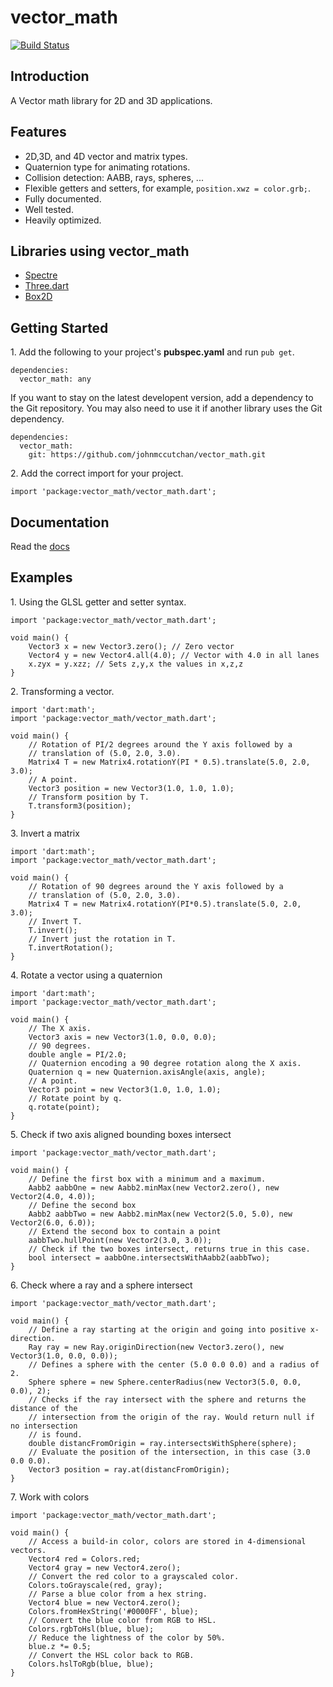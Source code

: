 # vector_math

[![Build Status](https://drone.io/johnmccutchan/vector_math/status.png)](https://drone.io/johnmccutchan/vector_math/latest)

## Introduction

A Vector math library for 2D and 3D applications.

## Features

* 2D,3D, and 4D vector and matrix types.
* Quaternion type for animating rotations.
* Collision detection: AABB, rays, spheres, ...
* Flexible getters and setters, for example, ```position.xwz = color.grb;```.
* Fully documented.
* Well tested.
* Heavily optimized.


## Libraries using vector_math

* [Spectre](http://github.com/johnmccutchan/spectre)
* [Three.dart](https://github.com/threeDart/)
* [Box2D](https://github.com/dart-lang/dart-box2d)

## Getting Started

1\. Add the following to your project's **pubspec.yaml** and run ```pub get```.

```
dependencies:
  vector_math: any
```

If you want to stay on the latest developent version, add a dependency to the 
Git repository. You may also need to use it if another library uses the Git 
dependency.

```
dependencies:
  vector_math:
    git: https://github.com/johnmccutchan/vector_math.git
```

2\. Add the correct import for your project. 

```
import 'package:vector_math/vector_math.dart';
```

## Documentation

Read the [docs](http://johnmccutchan.github.io/vector_math.html)

## Examples

1\. Using the GLSL getter and setter syntax.

```
import 'package:vector_math/vector_math.dart';

void main() {
	Vector3 x = new Vector3.zero(); // Zero vector
	Vector4 y = new Vector4.all(4.0); // Vector with 4.0 in all lanes
	x.zyx = y.xzz; // Sets z,y,x the values in x,z,z
}
``` 

2\. Transforming a vector.


```
import 'dart:math';
import 'package:vector_math/vector_math.dart';

void main() {
	// Rotation of PI/2 degrees around the Y axis followed by a 
	// translation of (5.0, 2.0, 3.0).
	Matrix4 T = new Matrix4.rotationY(PI * 0.5).translate(5.0, 2.0, 3.0);
	// A point.
	Vector3 position = new Vector3(1.0, 1.0, 1.0);
	// Transform position by T.
	T.transform3(position);
}
```

3\. Invert a matrix

```
import 'dart:math';
import 'package:vector_math/vector_math.dart';

void main() {
	// Rotation of 90 degrees around the Y axis followed by a 
	// translation of (5.0, 2.0, 3.0).
	Matrix4 T = new Matrix4.rotationY(PI*0.5).translate(5.0, 2.0, 3.0);
	// Invert T.
	T.invert();
	// Invert just the rotation in T.
	T.invertRotation();
}
```

4\. Rotate a vector using a quaternion

```
import 'dart:math';
import 'package:vector_math/vector_math.dart';

void main() {
	// The X axis.
	Vector3 axis = new Vector3(1.0, 0.0, 0.0);
	// 90 degrees.
	double angle = PI/2.0;
	// Quaternion encoding a 90 degree rotation along the X axis. 
	Quaternion q = new Quaternion.axisAngle(axis, angle);
	// A point.
	Vector3 point = new Vector3(1.0, 1.0, 1.0);
	// Rotate point by q.
	q.rotate(point);
}
```

5\. Check if two axis aligned bounding boxes intersect

```
import 'package:vector_math/vector_math.dart';

void main() {
	// Define the first box with a minimum and a maximum.
	Aabb2 aabbOne = new Aabb2.minMax(new Vector2.zero(), new Vector2(4.0, 4.0));
	// Define the second box
	Aabb2 aabbTwo = new Aabb2.minMax(new Vector2(5.0, 5.0), new Vector2(6.0, 6.0));
	// Extend the second box to contain a point
	aabbTwo.hullPoint(new Vector2(3.0, 3.0));
	// Check if the two boxes intersect, returns true in this case.
	bool intersect = aabbOne.intersectsWithAabb2(aabbTwo);
}
```

6\. Check where a ray and a sphere intersect

```
import 'package:vector_math/vector_math.dart';

void main() {
	// Define a ray starting at the origin and going into positive x-direction.
	Ray ray = new Ray.originDirection(new Vector3.zero(), new Vector3(1.0, 0.0, 0.0));
	// Defines a sphere with the center (5.0 0.0 0.0) and a radius of 2.
	Sphere sphere = new Sphere.centerRadius(new Vector3(5.0, 0.0, 0.0), 2);
	// Checks if the ray intersect with the sphere and returns the distance of the 
	// intersection from the origin of the ray. Would return null if no intersection
	// is found.
	double distancFromOrigin = ray.intersectsWithSphere(sphere);
	// Evaluate the position of the intersection, in this case (3.0 0.0 0.0).
	Vector3 position = ray.at(distancFromOrigin);
}
```

7\. Work with colors

```
import 'package:vector_math/vector_math.dart';

void main() {
	// Access a build-in color, colors are stored in 4-dimensional vectors.
	Vector4 red = Colors.red;
	Vector4 gray = new Vector4.zero();
	// Convert the red color to a grayscaled color.
	Colors.toGrayscale(red, gray);
	// Parse a blue color from a hex string.
	Vector4 blue = new Vector4.zero();
	Colors.fromHexString('#0000FF', blue);
	// Convert the blue color from RGB to HSL.
	Colors.rgbToHsl(blue, blue);
	// Reduce the lightness of the color by 50%.
	blue.z *= 0.5;
	// Convert the HSL color back to RGB.
	Colors.hslToRgb(blue, blue);
}
```
